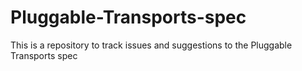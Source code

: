 # Pluggable-Transports-spec
This is a repository to track issues and suggestions to the Pluggable Transports spec
